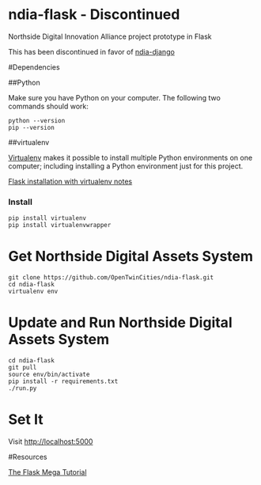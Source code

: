 ndia-flask - Discontinued
=========================

Northside Digital Innovation Alliance project prototype in Flask

This has been discontinued in favor of [ndia-django](https://github.com/OpenTwinCities/ndia-django/)

#Dependencies

##Python

Make sure you have Python on your computer. The following two commands should work:

```
python --version
pip --version
```


##virtualenv

[Virtualenv](https://virtualenv.readthedocs.org/en/latest/) makes it possible to install multiple Python environments on one computer; including installing a Python environment just for this project. 

[Flask installation with virtualenv notes](http://flask.pocoo.org/docs/0.10/installation/#virtualenv)

### Install

```
pip install virtualenv
pip install virtualenvwrapper
```

# Get Northside Digital Assets System

```
git clone https://github.com/OpenTwinCities/ndia-flask.git
cd ndia-flask
virtualenv env
```

# Update and Run Northside Digital Assets System

```
cd ndia-flask
git pull
source env/bin/activate
pip install -r requirements.txt
./run.py
```

# Set It

Visit <http://localhost:5000>


#Resources

[The Flask Mega Tutorial](http://blog.miguelgrinberg.com/post/the-flask-mega-tutorial-part-i-hello-world)
